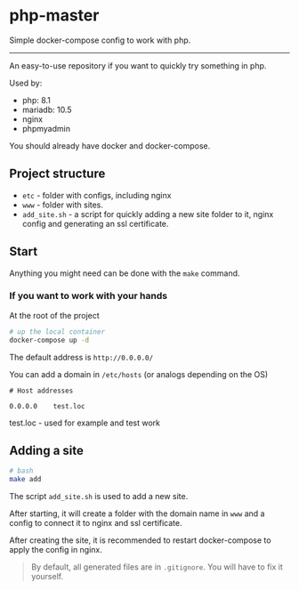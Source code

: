# php-master
Simple docker-compose config to work with php.

---

An easy-to-use repository if you want to quickly try something in php.

Used by:

- php: 8.1
- mariadb: 10.5
- nginx
- phpmyadmin

You should already have docker and docker-compose.

## Project structure

- `etc` - folder with configs, including nginx
- `www` - folder with sites.
- `add_site.sh` - a script for quickly adding a new site folder to it, nginx config and generating an ssl certificate.

## Start

Anything you might need can be done with the `make` command.

### If you want to work with your hands

At the root of the project

```bash
# up the local container
docker-compose up -d
```
The default address is `http://0.0.0.0/`

You can add a domain in `/etc/hosts` (or analogs depending on the OS)

```
# Host addresses

0.0.0.0    test.loc

```
test.loc - used for example and test work

## Adding a site

```bash
# bash
make add
```

The script `add_site.sh` is used to add a new site.

After starting, it will create a folder with the domain name in `www` and a config to connect it to nginx and ssl certificate.

After creating the site, it is recommended to restart docker-compose to apply the config in nginx.

> By default, all generated files are in `.gitignore`. You will have to fix it yourself.

